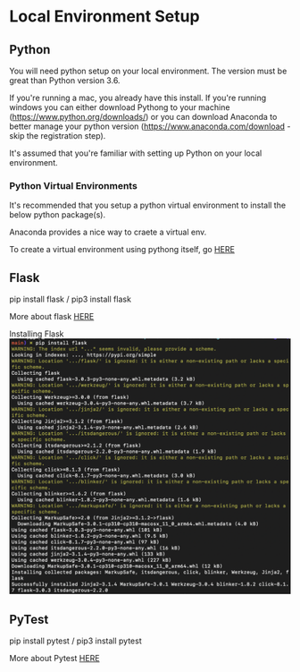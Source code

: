 # Local Environment Setup

## Python
You will need python setup on your local environment. The version must be great than Python version 3.6. 

If you're running a mac, you already have this install. If you're running windows you can either download Pythong to your machine (https://www.python.org/downloads/) or you can download Anaconda to better manage your python version (https://www.anaconda.com/download - skip the registration step).

It's assumed that you're familiar with setting up Python on your local environment. 

### Python Virtual Environments

It's recommended that you setup a python virtual environment to install the below python package(s).

Anaconda provides a nice way to craete a virtual env. 

To create a virtual environment using pythong itself, go [HERE](https://docs.python.org/3/library/venv.html)

## Flask

pip install flask / pip3 install flask

More about flask [HERE](https://pypi.org/project/Flask/)

Installing Flask
![Installing flask](/docs/section_2/images/install-flask.png)

## PyTest

pip install pytest / pip3 install pytest

More about Pytest [HERE](https://pypi.org/project/pytest/)

